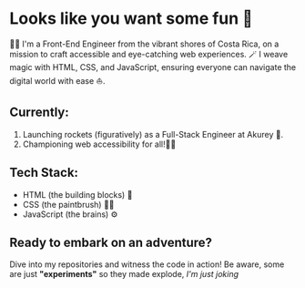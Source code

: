 # Looks like you want some fun 👋

🧑‍💻 I'm a Front-End Engineer from the vibrant shores of Costa Rica, on a mission to craft accessible and eye-catching web experiences. 🪄 I weave magic with HTML, CSS, and JavaScript, ensuring everyone can navigate the digital world with ease ⛵️.

## Currently:

1. Launching rockets (figuratively) as a Full-Stack Engineer at Akurey 🚀.
2. Championing web accessibility for all!👩‍🦽

## Tech Stack:

* HTML (the building blocks) 🧱
* CSS (the paintbrush) 👨‍🎨
* JavaScript (the brains) ⚙️


## Ready to embark on an adventure? ️

Dive into my repositories and witness the code in action! Be aware, some are just **"experiments"** so they made explode, _I'm just joking_ 


<!--
**i-am-luis/i-am-luis** is a ✨ _special_ ✨ repository because its `README.md` (this file) appears on your GitHub profile.

Here are some ideas to get you started:

- 🔭 I’m currently working on ...
- 🌱 I’m currently learning ...
- 👯 I’m looking to collaborate on ...
- 🤔 I’m looking for help with ...
- 💬 Ask me about ...
- 📫 How to reach me: ...
- 😄 Pronouns: ...
- ⚡ Fun fact: ...
-->
